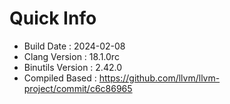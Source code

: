 # Quick Info
* Build Date : 2024-02-08
* Clang Version : 18.1.0rc
* Binutils Version : 2.42.0
* Compiled Based : https://github.com/llvm/llvm-project/commit/c6c86965
